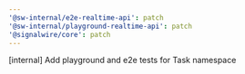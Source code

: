 ```yaml
---
'@sw-internal/e2e-realtime-api': patch
'@sw-internal/playground-realtime-api': patch
'@signalwire/core': patch
---
```


[internal] Add playground and e2e tests for Task namespace
